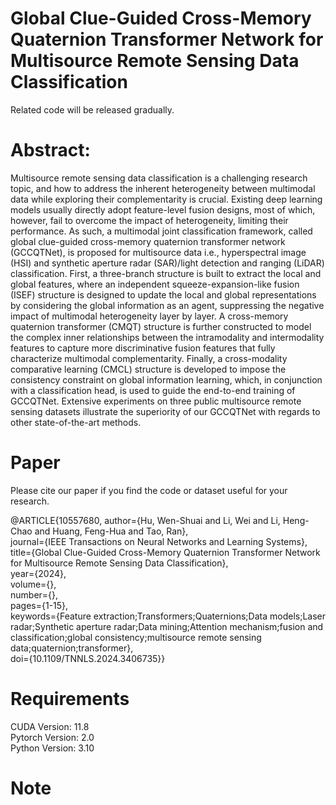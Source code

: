 # Global Clue-Guided Cross-Memory Quaternion Transformer Network for Multisource Remote Sensing Data Classification

Related code will be released gradually.

# Abstract:

Multisource remote sensing data classification is a challenging research topic, and how to address the inherent heterogeneity between multimodal data while exploring their complementarity is crucial. Existing deep learning models usually directly adopt feature-level fusion designs, most of which, however, fail to overcome the impact of heterogeneity, limiting their performance. As such, a multimodal joint classification framework, called global clue-guided cross-memory quaternion transformer network (GCCQTNet), is proposed for multisource data i.e., hyperspectral image (HSI) and synthetic aperture radar (SAR)/light detection and ranging (LiDAR) classification. First, a three-branch structure is built to extract the local and global features, where an independent squeeze-expansion-like fusion (ISEF) structure is designed to update the local and global representations by considering the global information as an agent, suppressing the negative impact of multimodal heterogeneity layer by layer. A cross-memory quaternion transformer (CMQT) structure is further constructed to model the complex inner relationships between the intramodality and intermodality features to capture more discriminative fusion features that fully characterize multimodal complementarity. Finally, a cross-modality comparative learning (CMCL) structure is developed to impose the consistency constraint on global information learning, which, in conjunction with a classification head, is used to guide the end-to-end training of GCCQTNet. Extensive experiments on three public multisource remote sensing datasets illustrate the superiority of our GCCQTNet with regards to other state-of-the-art methods.


# Paper
Please cite our paper if you find the code or dataset useful for your research.

@ARTICLE{10557680,
  author={Hu, Wen-Shuai and Li, Wei and Li, Heng-Chao and Huang, Feng-Hua and Tao, Ran},<br>
  journal={IEEE Transactions on Neural Networks and Learning Systems}, <br>
  title={Global Clue-Guided Cross-Memory Quaternion Transformer Network for Multisource Remote Sensing Data Classification}, <br>
  year={2024},<br>
  volume={},<br>
  number={},<br>
  pages={1-15},<br>
  keywords={Feature extraction;Transformers;Quaternions;Data models;Laser radar;Synthetic aperture radar;Data mining;Attention mechanism;fusion and classification;global consistency;multisource remote sensing data;quaternion;transformer},<br>
  doi={10.1109/TNNLS.2024.3406735}}

# Requirements

CUDA Version: 11.8 <br>
Pytorch Version: 2.0 <br>
Python Version: 3.10 <br>

# Note
